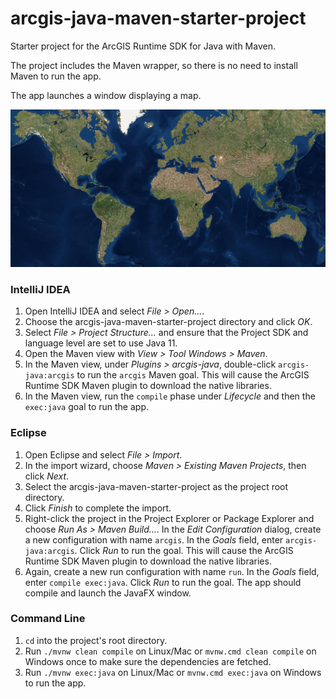 # arcgis-java-maven-starter-project
Starter project for the ArcGIS Runtime SDK for Java with Maven.

The project includes the Maven wrapper, so there is no need to install Maven to run the app.

The app launches a window displaying a map.

![screenshot](screenshot.png)

### IntelliJ IDEA

1. Open IntelliJ IDEA and select _File > Open..._.
2. Choose the arcgis-java-maven-starter-project directory and click _OK_.
3. Select _File > Project Structure..._ and ensure that the Project SDK and language level are set to use Java 11.
4. Open the Maven view with _View > Tool Windows > Maven_.
5. In the Maven view, under _Plugins > arcgis-java_, double-click `arcgis-java:arcgis` to run the `arcgis` Maven goal. This will cause the ArcGIS Runtime SDK Maven plugin to download the native libraries.
6. In the Maven view, run the `compile` phase under _Lifecycle_ and then the `exec:java` goal to run the app.

### Eclipse

1. Open Eclipse and select _File > Import_.
2. In the import wizard, choose _Maven > Existing Maven Projects_, then click _Next_.
3. Select the arcgis-java-maven-starter-project as the project root directory.
4. Click _Finish_ to complete the import.
5. Right-click the project in the Project Explorer or Package Explorer and choose _Run As > Maven Build..._. In the _Edit Configuration_ dialog, create a new configuration with name `arcgis`. In the _Goals_ field, enter `arcgis-java:arcgis`. Click _Run_ to run the goal. This will cause the ArcGIS Runtime SDK Maven plugin to download the native libraries.
6. Again, create a new run configuration with name `run`. In the _Goals_ field, enter `compile exec:java`. Click _Run_ to run the goal. The app should compile and launch the JavaFX window.

### Command Line

1. `cd` into the project's root directory.
2. Run `./mvnw clean compile` on Linux/Mac or `mvnw.cmd clean compile` on Windows once to make sure the dependencies are fetched.
3. Run `./mvnw exec:java` on Linux/Mac or `mvnw.cmd exec:java` on Windows to run the app.